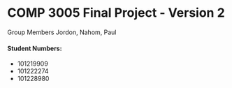 # COMP 3005 Final Project - Version 2
Group Members Jordon, Nahom, Paul

#### Student Numbers:
- 101219909
- 101222274
- 101228980
